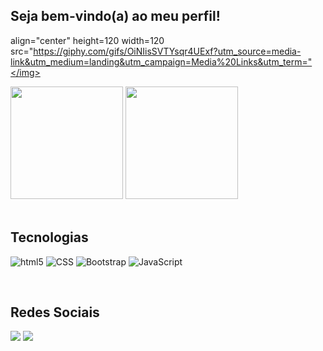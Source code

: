 ## Seja bem-vindo(a) ao meu perfil!

<img>align="center" height=120 width=120 src="https://giphy.com/gifs/OiNIisSVTYsqr4UExf?utm_source=media-link&utm_medium=landing&utm_campaign=Media%20Links&utm_term="</img>

<div>
<img height="180em" src="https://github-readme-stats.vercel.app/api?username=Fabricioopx&show_icons=true&theme=dark"/>
<img height="180em" src="https://github-readme-stats.vercel.app/api/top-langs/?username=Fabricioopx&layout=compact&theme=dark"/>
</div>

<br>

## Tecnologias
![html5](https://img.shields.io/badge/HTML5-E34F26?style=for-the-badge&logo=html5&logoColor=white)
![CSS](https://img.shields.io/badge/CSS-239120?&style=for-the-badge&logo=css3&logoColor=white&color=blue)
![Bootstrap](https://img.shields.io/badge/Bootstrap-563D7C?style=for-the-badge&logo=bootstrap&logoColor=white)
![JavaScript](https://img.shields.io/badge/JavaScript-f7e04a?style=for-the-badge&logo=JavaScript&logoColor=white&labelColor=373837)

<br>
 
## Redes Sociais
<div>
  <a href="https://twitter.com/kauewebdev" target="_blank"><img src="https://img.shields.io/badge/Twitter-00ACEE?style=for-the-badge&logo=twitter&logoColor=white" target="_blank"></a>
  <a href="https://instagram.com/kauesim" target="_blank"><img src="https://img.shields.io/badge/-Instagram-%23E4405F?style=for-the-badge&logo=instagram&logoColor=white" target="_blank"></a> 
</div>
